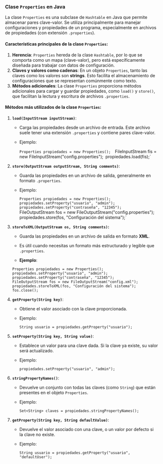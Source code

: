 ### **Clase `Properties` en Java**

La clase `Properties` es una subclase de `Hashtable` en Java que permite almacenar pares clave-valor. Se utiliza principalmente para manejar configuraciones y propiedades de un programa, especialmente en archivos de propiedades (con extensión `.properties`).

#### **Características principales de la clase `Properties`:**

1. **Herencia**: `Properties` hereda de la clase `Hashtable`, por lo que se comporta como un mapa (clave-valor), pero está específicamente diseñada para trabajar con datos de configuración.
2. **Claves y valores como cadenas**: En un objeto `Properties`, tanto las claves como los valores son **strings**. Esto facilita el almacenamiento de configuraciones que se representan comúnmente como texto.
3. **Métodos adicionales**: La clase `Properties` proporciona métodos adicionales para cargar y guardar propiedades, como `load()` y `store()`, que facilitan la lectura y escritura de archivos `.properties`.

#### **Métodos más utilizados de la clase `Properties`:**

1. **`load(InputStream inputStream)`**:
    
    - Carga las propiedades desde un archivo de entrada. Este archivo suele tener una extensión `.properties` y contiene pares clave-valor.
    - Ejemplo:
        
        `Properties propiedades = new Properties(); 
        `FileInputStream fis = new FileInputStream("config.properties");` `propiedades.load(fis);`
        
2. **`store(OutputStream outputStream, String comments)`**:
    
    - Guarda las propiedades en un archivo de salida, generalmente en formato `.properties`.
    - Ejemplo:
        
        `Properties propiedades = new Properties(); propiedades.setProperty("usuario", "admin"); propiedades.setProperty("contraseña", "12345"); 
        `FileOutputStream fos = new FileOutputStream("config.properties");` 
        `propiedades.store(fos, "Configuración del sistema");`

3. **`storeToXML(OutputStream os, String comments)`:**
	- Guarda las propiedades en un archivo de salida en formato **XML**.
    
	- Es útil cuando necesitas un formato más estructurado y legible que `.properties`.
    
	- **Ejemplo**:
    
    `Properties propiedades = new Properties();` 
    `propiedades.setProperty("usuario", "admin");` 
    `propiedades.setProperty("contraseña", "12345");`  
    `FileOutputStream fos = new FileOutputStream("config.xml");` 
    `propiedades.storeToXML(fos, "Configuración del sistema");` 
    `fos.close();`
    
4. **`getProperty(String key)`**:
    
    - Obtiene el valor asociado con la clave proporcionada.
    - Ejemplo:
        
        `String usuario = propiedades.getProperty("usuario");`
        
5. **`setProperty(String key, String value)`**:
    
    - Establece un valor para una clave dada. Si la clave ya existe, su valor será actualizado.
    - Ejemplo:
        
        `propiedades.setProperty("usuario", "admin");`
        
6. **`stringPropertyNames()`**:
    
    - Devuelve un conjunto con todas las claves (como `String`) que están presentes en el objeto `Properties`.
    - Ejemplo:
        
        `Set<String> claves = propiedades.stringPropertyNames();`
        
7. **`getProperty(String key, String defaultValue)`**:
    
    - Devuelve el valor asociado con una clave, o un valor por defecto si la clave no existe.
    - Ejemplo:
        
        `String usuario = propiedades.getProperty("usuario", "defaultUser");`